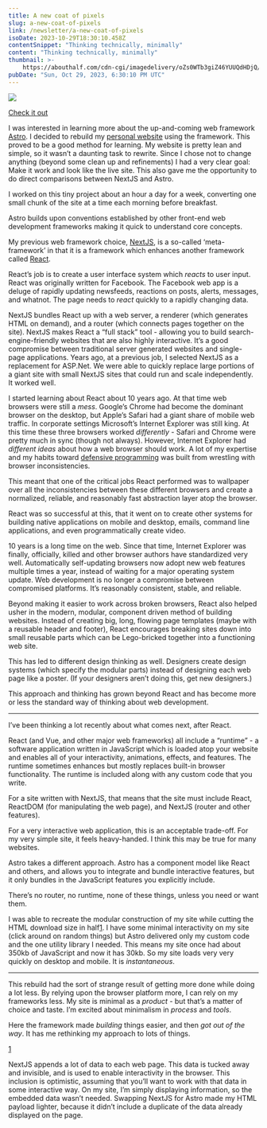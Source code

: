 ```yaml
---
title: A new coat of pixels
slug: a-new-coat-of-pixels
link: /newsletter/a-new-coat-of-pixels
isoDate: 2023-10-29T18:30:10.458Z
contentSnippet: "Thinking technically, minimally"
content: "Thinking technically, minimally"
thumbnail: >-
    https://abouthalf.com/cdn-cgi/imagedelivery/oZs0WTb3giZ46YUUQdHDjQ/520fff19-3b3e-4775-f216-e0bf1f014600/width=1200,format=auto
pubDate: "Sun, Oct 29, 2023, 6:30:10 PM UTC"
---
```


![](https://abouthalf.com/cdn-cgi/imagedelivery/oZs0WTb3giZ46YUUQdHDjQ/cdf41679-f7a4-46e4-0213-18df1cbf4400/width=1200,format=auto)

[Check it out](https://www.abouthalf.com)

I was interested in learning more about the up-and-coming web framework [Astro](https://astro.build). I decided to rebuild my [personal website](https://www.abouthalf.com) using the framework. This proved to be a good method for learning. My website is pretty lean and simple, so it wasn’t a daunting task to rewrite. Since I chose not to change anything (beyond some clean up and refinements) I had a very clear goal: Make it work and look like the live site. This also gave me the opportunity to do direct comparisons between NextJS and Astro.

I worked on this tiny project about an hour a day for a week, converting one small chunk of the site at a time each morning before breakfast.

Astro builds upon conventions established by other front-end web development frameworks making it quick to understand core concepts.

My previous web framework choice, [NextJS](https://nextjs.org), is a so-called ‘meta-framework’ in that it is a framework which enhances another framework called [React](https://react.dev).

React’s job is to create a user interface system which _reacts_ to user input. React was originally written for Facebook. The Facebook web app is a deluge of rapidly updating newsfeeds, reactions on posts, alerts, messages, and whatnot. The page needs to _react_ quickly to a rapidly changing data.

NextJS bundles React up with a web server, a renderer (which generates HTML on demand), and a router (which connects pages together on the site). NextJS makes React a “full stack” tool - allowing you to build search-engine-friendly websites that are also highly interactive. It’s a good compromise between traditional server generated websites and single-page applications. Years ago, at a previous job, I selected NextJS as a replacement for ASP.Net. We were able to quickly replace large portions of a giant site with small NextJS sites that could run and scale independently. It worked well.

I started learning about React about 10 years ago. At that time web browsers were still a _mess_. Google’s Chrome had become the dominant browser on the desktop, but Apple’s Safari had a giant share of mobile web traffic. In corporate settings Microsoft’s Internet Explorer was still king. At this time these three browsers worked _differently_ - Safari and Chrome were pretty much in sync (though not always). However, Internet Explorer had _different ideas_ about how a web browser should work. A lot of my expertise and my habits toward [defensive programming](https://en.wikipedia.org/wiki/Defensive_programming) was built from wrestling with browser inconsistencies.

This meant that one of the critical jobs React performed was to wallpaper over all the inconsistencies between these different browsers and create a normalized, reliable, and reasonably fast abstraction layer atop the browser.

React was so successful at this, that it went on to create other systems for building native applications on mobile and desktop, emails, command line applications, and even programmatically create video.

10 years is a long time on the web. Since that time, Internet Explorer was finally, officially, killed and other browser authors have standardized very well. Automatically self-updating browsers now adopt new web features multiple times a year, instead of waiting for a major operating system update. Web development is no longer a compromise between compromised platforms. It’s reasonably consistent, stable, and reliable.

Beyond making it easier to work across broken browsers, React also helped usher in the modern, modular, component driven method of building websites. Instead of creating big, long, flowing page templates (maybe with a reusable header and footer), React encourages breaking sites down into small reusable parts which can be Lego-bricked together into a functioning web site.

This has led to different design thinking as well. Designers create design systems (which specify the modular parts) instead of designing each web page like a poster. (If your designers aren’t doing this, get new designers.)

This approach and thinking has grown beyond React and has become more or less the standard way of thinking about web development.

---

I’ve been thinking a lot recently about what comes next, after React.

React (and Vue, and other major web frameworks) all include a “runtime” - a software application written in JavaScript which is loaded atop your website and enables all of your interactivity, animations, effects, and features. The runtime sometimes enhances but mostly replaces built-in browser functionality. The runtime is included along with any custom code that you write.

For a site written with NextJS, that means that the site must include React, ReactDOM (for manipulating the web page), and NextJS (router and other features).

For a very interactive web application, this is an acceptable trade-off. For my very simple site, it feels heavy-handed. I think this may be true for many websites.

Astro takes a different approach. Astro has a component model like React and others, and allows you to integrate and bundle interactive features, but it only bundles in the JavaScript features you explicitly include.

There’s no router, no runtime, none of these things, unless you need or want them.

I was able to recreate the modular construction of my site while cutting the HTML download size in half[1](#footnote-1). I have some minimal interactivity on my site (click around on random things) but Astro delivered only my custom code and the one utility library I needed. This means my site once had about 350kb of JavaScript and now it has 30kb. So my site loads very very quickly on desktop and mobile. It is _instantaneous_.

---

This rebuild had the sort of strange result of getting more done while doing a lot less. By relying upon the browser platform more, I can rely on my frameworks less. My site is minimal as a _product_ - but that’s a matter of choice and taste. I’m excited about minimalism in _process_ and _tools_.

Here the framework made _building_ things easier, and then _got out of the way_. It has me rethinking my approach to lots of things.

[1](#footnote-anchor-1)

NextJS appends a lot of data to each web page. This data is tucked away and invisible, and is used to enable interactivity in the browser. This inclusion is optimistic, assuming that you’ll want to work with that data in some interactive way. On my site, I’m simply displaying information, so the embedded data wasn’t needed. Swapping NextJS for Astro made my HTML payload lighter, because it didn’t include a duplicate of the data already displayed on the page.
